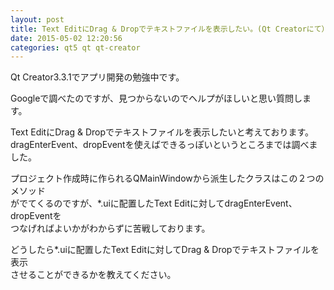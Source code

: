 ```yaml
---
layout: post
title: Text EditにDrag & Dropでテキストファイルを表示したい。(Qt Creatorにて）
date: 2015-05-02 12:20:56
categories: qt5 qt qt-creator
---
```

<p>Qt Creator3.3.1でアプリ開発の勉強中です。</p>

<p>Googleで調べたのですが、見つからないのでヘルプがほしいと思い質問します。</p>

<p>Text EditにDrag &amp; Dropでテキストファイルを表示したいと考えております。<br>
dragEnterEvent、dropEventを使えばできるっぽいというところまでは調べました。</p>

<p>プロジェクト作成時に作られるQMainWindowから派生したクラスはこの２つのメソッド<br>
がでてくるのですが、*.uiに配置したText Editに対してdragEnterEvent、dropEventを<br>
つなげればよいかがわからずに苦戦しております。</p>

<p>どうしたら*.uiに配置したText Editに対してDrag &amp; Dropでテキストファイルを表示<br>
させることができるかを教えてください。</p>
